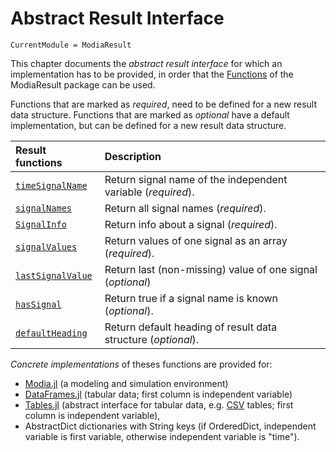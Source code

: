 # Abstract Result Interface

```@meta
CurrentModule = ModiaResult
```

This chapter documents the *abstract result interface* for which an implementation has to be provided,
in order that the [Functions](@ref) of the ModiaResult package can be used.

Functions that are marked as *required*, need to be defined for a new result data structure.
Functions that are marked as *optional* have a default implementation, but can be defined for 
a new result data structure.

| Result functions          | Description                                                   |
|:--------------------------|:--------------------------------------------------------------|
| [`timeSignalName`](@ref)  | Return signal name of the independent variable (*required*).  |
| [`signalNames`](@ref)     | Return all signal names (*required*).                         |
| [`SignalInfo`](@ref)      | Return info about a signal (*required*).                      |
| [`signalValues`](@ref)    | Return values of one signal as an array (*required*).         |
| [`lastSignalValue`](@ref) | Return last (non-missing) value of one signal (*optional*)    |
| [`hasSignal`](@ref)       | Return true if a signal name is known (*optional*).           |
| [`defaultHeading`](@ref)  | Return default heading of result data structure (*optional*). |


*Concrete implementations* of theses functions are provided for:

- [Modia.jl](https://github.com/ModiaSim/Modia.jl) (a modeling and simulation environment)
- [DataFrames.jl](https://github.com/JuliaData/DataFrames.jl) (tabular data; first column is independent variable)
- [Tables.jl](https://github.com/JuliaData/Tables.jl) (abstract interface for tabular data, e.g. [CSV](https://github.com/JuliaData/CSV.jl) tables; first column is independent variable),
- AbstractDict dictionaries with String keys (if OrderedDict, independent variable is first variable, otherwise independent variable is "time").
